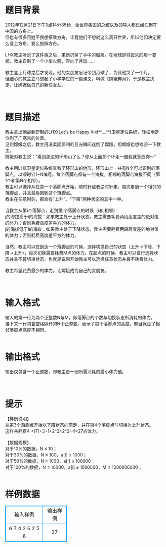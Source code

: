 # 

 
 # 题目背景 
2012年12月21日下午3点14分35秒，全世界各国的总统以及领导人都已经汇聚在中国的方舟上。<BR>但也有很多百姓平民想搭乘方舟，毕竟他们不想就这么离开世界，所以他们决定要么登上方舟，要么毁掉方舟。<BR><BR>LHX教主听说了这件事之后，果断扔掉了手中的船票。在地球即将毁灭的那一霎那，教主自制了一个小型火箭，奔向了月球……<BR><BR>教主登上月球之后才发现，他的女朋友忘记带到月球了，为此他哭了一个月。<BR>但细心的教主立马想起了小学学过的一篇课文，叫做《嫦娥奔月》，于是教主决定，让嫦娥做自己的新任女友。<BR><BR><BR> 

 
 # 题目描述 
教主拿出他最新研制的LHX(Let's&nbsp;be&nbsp;Happy&nbsp;Xixi*^__^*)卫星定位系统，轻松地定位到了广寒宫的位置。<BR>见到嫦娥之后，教主用温柔而犀利的目光瞬间迷倒了嫦娥，但嫦娥也想考验一下教主。<BR>嫦娥对教主说："看到那边的环形山了么？你从上面那个环走一圈我就答应你～"<BR><BR>教主用LHX卫星定位系统查看了环形山的地形，环形山上一共有N个可以识别的落脚点，以顺时针1~N编号。每个落脚点都有一个海拔，相邻的落脚点海拔不同（第1个和第N个相邻）。<BR>教主可以选择从任意一个落脚点开始，顺时针或者逆时针走，每次走到一个相邻的落脚点，并且最后回到这个落脚点。<BR>教主在任意时刻，都会有"上升"、"下降"两种状态的其中一种。<BR><BR>当教主从第i个落脚点，走到第j个落脚点的时候（i和j相邻）<BR>j的海拔高于i的海拔：如果教主处于上升状态，教主需要耗费两段高度差的绝对值的体力；否则耗费高度差平方的体力。<BR>j的海拔低于i的海拔：如果教主处于下降状态，教主需要耗费两段高度差的绝对值的体力；否则耗费高度差平方的体力。<BR><BR>当然，教主可以在到达一个落脚点的时候，选择切换自己的状态（上升→下降，下降→上升），每次切换需要耗费M点的体力。在起点的时候，教主可以自行选择状态并且不算切换状态，也就是说刚开始教主可以选择任意状态并且不耗费体力。<BR><BR>教主希望花费最少的体力，让嫦娥成为自己的女朋友。<BR><BR><BR> 

 
 # 输入格式 
输入的第一行为两个正整数N与M，即落脚点的个数与切换状态所消耗的体力。<BR>接下来一行包含空格隔开的N个正整数，表示了每个落脚点的高度，题目保证了相邻落脚点高度不相同。<BR><BR> 

 
 # 输出格式 
输出仅包含一个正整数，即教主走一圈所需消耗的最小体力值。<BR><BR><BR> 

 
 # 提示 
【样例说明】<BR>从第3个落脚点开始以下降状态向前走，并在第4个落脚点时切换为上升状态。<BR>这样共耗费4&nbsp;+(7)+3+1+2^2+2^2+4=27点体力。<BR><BR>【数据规模】<BR>对于10%的数据，N&nbsp;≤&nbsp;10；<BR>对于30%的数据，N&nbsp;≤&nbsp;100，a[i]&nbsp;≤&nbsp;1000；<BR>对于50%的数据，N&nbsp;≤&nbsp;1000，a[i]&nbsp;≤&nbsp;100000；<BR>对于100%的数据，N&nbsp;≤&nbsp;10000，a[i]&nbsp;≤&nbsp;1000000，M&nbsp;≤&nbsp;1000000000；<BR><BR> 
# 样例数据
<style>
        table,table tr th, table tr td { border:1px solid #0094ff; }
        table { width: 200px; min-height: 25px; line-height: 25px; text-align: center; border-collapse: collapse;}   
    </style>
<table>
	<tr>
		<td>输入样例</td>
		<td>输出样例</td>
	</tr>
<tr><td>6 7
4 2 6 2 5 6


</td><td>27
</td></tr></table>
